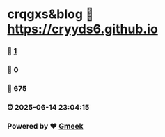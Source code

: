 # crqgxs&blog :link: https://cryyds6.github.io 
### :page_facing_up: [1](https://cryyds6.github.io/tag.html) 
### :speech_balloon: 0 
### :hibiscus: 675 
### :alarm_clock: 2025-06-14 23:04:15 
### Powered by :heart: [Gmeek](https://github.com/Meekdai/Gmeek)
